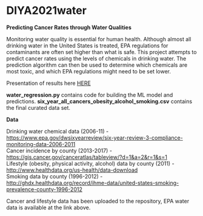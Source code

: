 # DIYA2021water
**Predicting Cancer Rates through Water Qualities**

Monitoring water quality is essential for human health. Although almost all drinking water in the United States is treated, EPA regulations for contaminants are often set higher than what is safe. This project attempts to predict cancer rates using the levels of chemicals in drinking water. The prediction algorithm can then be used to determine which chemicals are most toxic, and which EPA regulations might need to be set lower.  

Presentation of results here [HERE](https://docs.google.com/presentation/d/19mxmMdp2nW6TfFDIm3qp8yS9gvg0RnwA7YEnc0Dng-I/edit#slide=id.ge97a2c2489_1_11955)


**water_regression.py** contains code for building the ML model and predictions. **six_year_all_cancers_obesity_alcohol_smoking.csv** contains the final curated data set.



**Data**

Drinking water chemical data (2006-11) - https://www.epa.gov/dwsixyearreview/six-year-review-3-compliance-monitoring-data-2006-2011  
Cancer incidence by county (2013-2017) - https://gis.cancer.gov/canceratlas/tableview/?d=1&a=2&r=1&s=1   
Lifestyle (obesity, physical activity, alcohol) data by county (2011) - http://www.healthdata.org/us-health/data-download   
Smoking data by county (1996-2012) - http://ghdx.healthdata.org/record/ihme-data/united-states-smoking-prevalence-county-1996-2012  

Cancer and lifestyle data has been uploaded to the repository, EPA water data is available at the link above.
